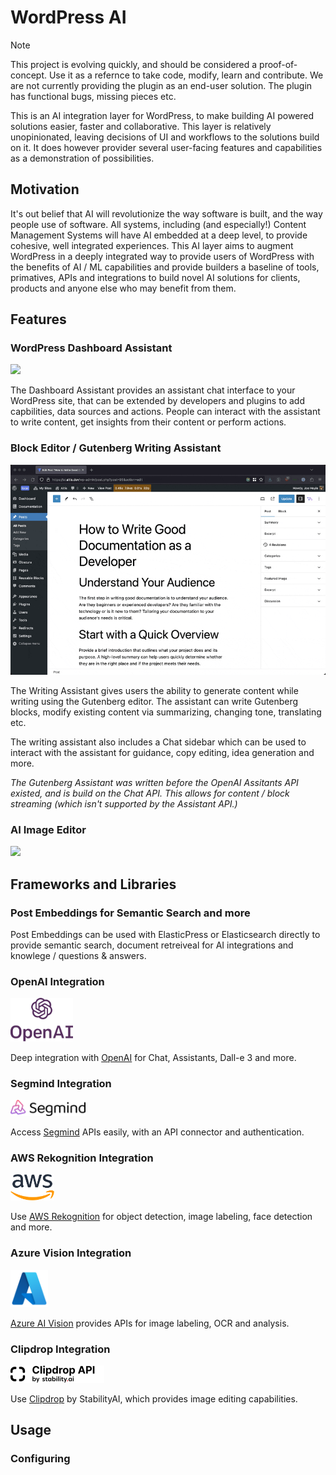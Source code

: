 # WordPress AI

> [!NOTE]
> This project is evolving quickly, and should be considered a proof-of-concept. Use it as a refernce to take code, modify, learn and contribute. We are not currently providing the plugin as an end-user solution. The plugin has functional bugs, missing pieces etc.

This is an AI integration layer for WordPress, to make building AI powered solutions easier, faster and collaborative. This layer is relatively unopinionated, leaving decisions of UI and workflows to the solutions build on it. It does however provider several user-facing features and capabilities as a demonstration of possibilities.

## Motivation

It's out belief that AI will revolutionize the way software is built, and the way people use of software. All systems, including (and especially!) Content Management Systems will have AI embedded at a deep level, to provide cohesive, well integrated experiences. This AI layer aims to augment WordPress in a deeply integrated way to provide users of WordPress with the benefits of AI / ML capabilities and provide builders a baseline of tools, primatives, APIs and integrations to build novel AI solutions for clients, products and anyone else who may benefit from them.

## Features

### WordPress Dashboard Assistant

![](./.github/dashboard-assistant.gif)

The Dashboard Assistant provides an assistant chat interface to your WordPress site, that can be extended by developers and plugins to add capbilities, data sources and actions. People can interact with the assistant to write content, get insights from their content or perform actions.


### Block Editor / Gutenberg Writing Assistant

![](./.github/gutenberg-assistant.gif)

The Writing Assistant gives users the ability to generate content while writing using the Gutenberg editor. The assistant can write Gutenberg blocks, modify existing content via summarizing, changing tone, translating etc.

The writing assistant also includes a Chat sidebar which can be used to interact with the assistant for guidance, copy editing, idea generation and more.

_The Gutenberg Assistant was written before the OpenAI Assitants API existed, and is build on the Chat API. This allows for content / block streaming (which isn't supported by the Assistant API.)_


### AI Image Editor

![](./.github/image-editor.gif)

## Frameworks and Libraries

### Post Embeddings for Semantic Search and more

Post Embeddings can be used with ElasticPress or Elasticsearch directly to provide semantic search, document retreiveal for AI integrations and knowlege / questions & answers.

### OpenAI Integration

<img src="./.github/openai.svg" width=100>

Deep integration with [OpenAI](https://platform.openai.com/) for Chat, Assistants, Dall-e 3 and more.

### Segmind Integration

<img src="./.github/segmind.webp" width=120>

Access [Segmind](https://www.segmind.com/) APIs easily, with an API connector and authentication.

### AWS Rekognition Integration

<img src="./.github/aws.png" width=70>

Use [AWS Rekognition](https://aws.amazon.com/rekognition/) for object detection, image labeling, face detection and more.

### Azure Vision Integration

<img src="./.github/azure.png" width=60>

[Azure AI Vision](https://azure.microsoft.com/en-us/products/ai-services/ai-vision) provides APIs for image labeling, OCR and analysis.

### Clipdrop Integration

<img src="./.github/clipdrop.png" width=150>

Use [Clipdrop](https://clipdrop.co/) by StabilityAI, which provides image editing capabilities.

## Usage

### Configuring

